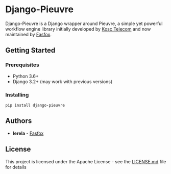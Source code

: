 # Django-Pieuvre

Django-Pieuvre is a Django wrapper around Pieuvre, a simple yet powerful workflow engine library initially developed by [Kosc Telecom](https://www.kosc-telecom.fr/en/) and now maintained by [Fasfox](https://fasfox.com).

## Getting Started

### Prerequisites

- Python 3.6+
- Django 3.2+ (may work with previous versions)

### Installing

```
pip install django-pieuvre
```

## Authors

* **lerela** - [Fasfox](https://fasfox.com/)

## License

This project is licensed under the Apache License - see the [LICENSE.md](LICENSE.md) file for details

